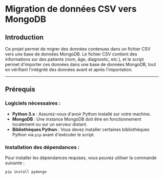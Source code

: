 # Migration de données CSV vers MongoDB
## Introduction

Ce projet permet de migrer des données contenues dans un fichier CSV vers une base de données MongoDB. Le fichier CSV contient des informations sur des patients (nom, âge, diagnostic, etc.), et le script permet d'importer ces données dans une base de données MongoDB, tout en vérifiant l'intégrité des données avant et après l'importation.

---

## Prérequis

### Logiciels nécessaires :

- **Python 3.x** : Assurez-vous d'avoir Python installé sur votre machine.
- **MongoDB** : Une instance MongoDB doit être en fonctionnement localement ou sur un serveur distant.
- **Bibliothèques Python** : Vous devez installer certaines bibliothèques Python via `pip` avant d'exécuter le script.

### Installation des dépendances :

Pour installer les dépendances requises, vous pouvez utiliser la commande suivante :

```bash
pip install pymongo
